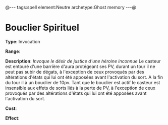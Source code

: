 @---
tags:spell
element:Neutre
archetype:Ghost memory
---@

# Bouclier Spirituel

**Type**:
Invocation

**Range**:

**Description**:
*Invoque le désir de justice d'une héroine inconnue*
Le casteur est entouré d'une barrière d'aura protégeant ses PV, durant un tour il ne peut pas subir de dégats, à l'exception de ceux provoqués par des altérations d'états qui lui ont été apposées avant l'activation du sort. 
A la fin du tour il à un bouclier de 10pv. Tant que le bouclier est actif le casteur est insensible aux effets de sorts liés à la perte de PV, à l'exception de ceux provoqués par des altérations d'états qui lui ont été apposées avant l'activation du sort.

**Cost**:

**Effect**:
